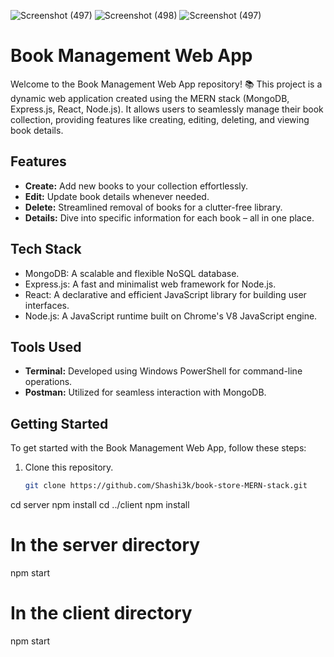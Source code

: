 
![Screenshot (497)](https://github.com/Shashi3k/book-store-MERN-stack/assets/139968956/2c2a5fba-8653-42b1-b1aa-f21f28527bc9)
![Screenshot (498)](https://github.com/Shashi3k/book-store-MERN-stack/assets/139968956/5c32de56-826a-4cc0-a2ba-a7f52572b021)
![Screenshot (497)](https://github.com/Shashi3k/book-store-MERN-stack/assets/139968956/8b56d845-27fb-40b0-b196-c12d523b0ac8)


# Book Management Web App

Welcome to the Book Management Web App repository! 📚 This project is a dynamic web application created using the MERN stack (MongoDB, Express.js, React, Node.js). It allows users to seamlessly manage their book collection, providing features like creating, editing, deleting, and viewing book details.

## Features

- **Create:** Add new books to your collection effortlessly.
- **Edit:** Update book details whenever needed.
- **Delete:** Streamlined removal of books for a clutter-free library.
- **Details:** Dive into specific information for each book – all in one place.

## Tech Stack

- MongoDB: A scalable and flexible NoSQL database.
- Express.js: A fast and minimalist web framework for Node.js.
- React: A declarative and efficient JavaScript library for building user interfaces.
- Node.js: A JavaScript runtime built on Chrome's V8 JavaScript engine.

## Tools Used

- **Terminal:** Developed using Windows PowerShell for command-line operations.
- **Postman:** Utilized for seamless interaction with MongoDB.

## Getting Started

To get started with the Book Management Web App, follow these steps:

1. Clone this repository.
   ```bash
   git clone https://github.com/Shashi3k/book-store-MERN-stack.git

cd server
npm install
cd ../client
npm install

# In the server directory
npm start

# In the client directory
npm start
